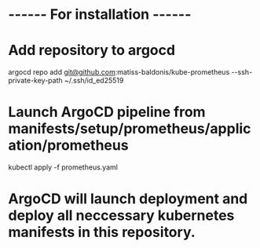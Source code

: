 # ------ For installation ------
# Add repository to argocd 
  argocd repo add git@github.com:matiss-baldonis/kube-prometheus --ssh-private-key-path ~/.ssh/id_ed25519

# Launch ArgoCD pipeline from manifests/setup/prometheus/application/prometheus
  kubectl apply -f prometheus.yaml

# ArgoCD will launch deployment and deploy all neccessary kubernetes manifests in this repository. 